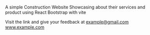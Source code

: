 A simple Construction Website Showcasing about their services and product using React Bootstrap with vite


Visit the link and give your feedback at example@gmail.com
www.example.com